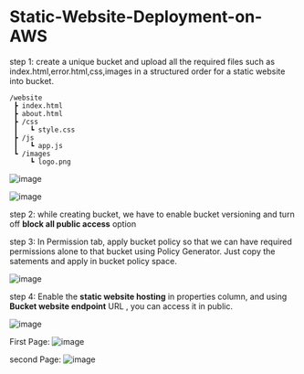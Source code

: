 # Static-Website-Deployment-on-AWS

step 1: create a unique bucket and upload all the required files such as index.html,error.html,css,images in a structured order for a static website into bucket.

```
/website
 ┣ index.html
 ┣ about.html
 ┣ /css
 ┃   ┗ style.css
 ┣ /js
 ┃   ┗ app.js
 ┗ /images
     ┗ logo.png
```

![image](https://github.com/user-attachments/assets/e563a3d7-de4d-4a1b-9013-ca6e8d08cf21)

![image](https://github.com/user-attachments/assets/cef5f639-6f17-46bd-88f0-1e9f22ac75fa)

step 2: while creating bucket, we have to enable bucket versioning and turn off **block all public access** option

step 3: In Permission tab, apply bucket policy so that we can have required permissions alone to that bucket using Policy Generator. Just copy the satements and apply in bucket policy space.

![image](https://github.com/user-attachments/assets/27d856e0-dd4c-4bdf-bfff-0e7db22538d5)

step 4: Enable the **static website hosting** in properties column, and using **Bucket website endpoint** URL , you can access it in public.

![image](https://github.com/user-attachments/assets/d4416623-ef94-496d-9600-92138399da67)

First Page:
![image](https://github.com/user-attachments/assets/18dc4e85-5462-4f7e-b8c2-57b468f8b33e)

second Page:
![image](https://github.com/user-attachments/assets/64f2aa97-d02a-42a6-9060-6d5e403ae3ea)

